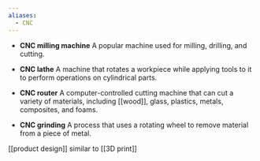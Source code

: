```yaml
---
aliases:
  - CNC
---
```

- **CNC milling machine**
  A popular machine used for milling, drilling, and cutting. 
    
- **CNC lathe**
  A machine that rotates a workpiece while applying tools to it to perform operations on cylindrical parts. 
    
- **CNC router**
  A computer-controlled cutting machine that can cut a variety of materials, including [[wood]], glass, plastics, metals, composites, and foams. 
    
- **CNC grinding**
  A process that uses a rotating wheel to remove material from a piece of metal.

[[product design]]
similar to [[3D print]]
